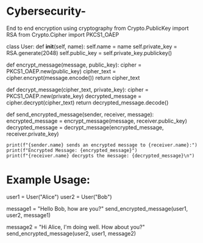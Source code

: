 # Cybersecurity-
End to end encryption using cryptography 
from Crypto.PublicKey import RSA
from Crypto.Cipher import PKCS1_OAEP

class User:
    def __init__(self, name):
        self.name = name
        self.private_key = RSA.generate(2048)
        self.public_key = self.private_key.publickey()

def encrypt_message(message, public_key):
    cipher = PKCS1_OAEP.new(public_key)
    cipher_text = cipher.encrypt(message.encode())
    return cipher_text

def decrypt_message(cipher_text, private_key):
    cipher = PKCS1_OAEP.new(private_key)
    decrypted_message = cipher.decrypt(cipher_text)
    return decrypted_message.decode()

def send_encrypted_message(sender, receiver, message):
    encrypted_message = encrypt_message(message, receiver.public_key)
    decrypted_message = decrypt_message(encrypted_message, receiver.private_key)

    print(f"{sender.name} sends an encrypted message to {receiver.name}:")
    print(f"Encrypted Message: {encrypted_message}")
    print(f"{receiver.name} decrypts the message: {decrypted_message}\n")


# Example Usage:
user1 = User("Alice")
user2 = User("Bob")

message1 = "Hello Bob, how are you?"
send_encrypted_message(user1, user2, message1)

message2 = "Hi Alice, I'm doing well. How about you?"
send_encrypted_message(user2, user1, message2)
